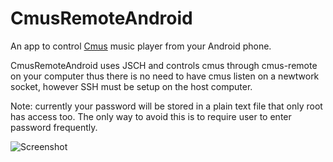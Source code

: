 # CmusRemoteAndroid

An app to control <a href="https://cmus.github.io/">Cmus</a> music player from your Android phone.

CmusRemoteAndroid uses JSCH and controls cmus through cmus-remote on your computer thus there is no need to have cmus listen on a newtwork socket, however SSH must be setup on the host computer.

Note: currently your password will be stored in a plain text file that only root has access too. The only way to avoid this is to require user to enter password frequently.

![Screenshot](http://i.imgur.com/E2Dfop9.png)
